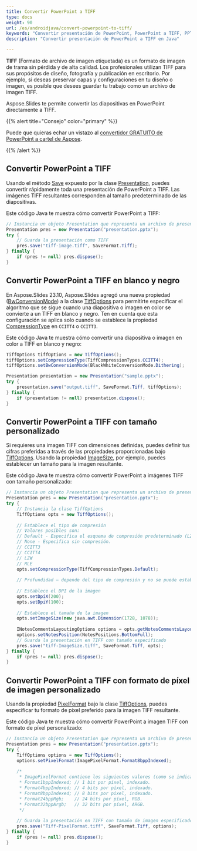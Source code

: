 ```yaml
---
title: Convertir PowerPoint a TIFF
type: docs
weight: 90
url: /es/androidjava/convert-powerpoint-to-tiff/
keywords: "Convertir presentación de PowerPoint, PowerPoint a TIFF, PPT a TIFF, PPTX a TIFF, Java, Aspose.Slides"
description: "Convertir presentación de PowerPoint a TIFF en Java"

---
```


**TIFF** (Formato de archivo de imagen etiquetada) es un formato de imagen de trama sin pérdida y de alta calidad. Los profesionales utilizan TIFF para sus propósitos de diseño, fotografía y publicación en escritorio. Por ejemplo, si deseas preservar capas y configuraciones en tu diseño o imagen, es posible que desees guardar tu trabajo como un archivo de imagen TIFF.

Aspose.Slides te permite convertir las diapositivas en PowerPoint directamente a TIFF.

{{% alert title="Consejo" color="primary" %}}

Puede que quieras echar un vistazo al [convertidor GRATUITO de PowerPoint a cartel de Aspose](https://products.aspose.app/slides/conversion/convert-ppt-to-poster-online).

{{% /alert %}}

## **Convertir PowerPoint a TIFF**

Usando el método [Save](https://reference.aspose.com/slides/androidjava/com.aspose.slides/presentation/#save-java.lang.String-int-) expuesto por la clase [Presentation](https://reference.aspose.com/slides/androidjava/com.aspose.slides/presentation/), puedes convertir rápidamente toda una presentación de PowerPoint a TIFF. Las imágenes TIFF resultantes corresponden al tamaño predeterminado de las diapositivas.

Este código Java te muestra cómo convertir PowerPoint a TIFF:

```java
// Instancia un objeto Presentation que representa un archivo de presentación
Presentation pres = new Presentation("presentation.pptx");
try {
    // Guarda la presentación como TIFF
    pres.save("tiff-image.tiff", SaveFormat.Tiff);
} finally {
    if (pres != null) pres.dispose();
}
```

## **Convertir PowerPoint a TIFF en blanco y negro**

En Aspose.Slides 23.10, Aspose.Slides agregó una nueva propiedad ([BwConversionMode](https://reference.aspose.com/slides/androidjava/com.aspose.slides/tiffoptions/#setBwConversionMode-int-)) a la clase [TiffOptions](https://reference.aspose.com/slides/androidjava/com.aspose.slides/tiffoptions/) para permitirte especificar el algoritmo que se sigue cuando una diapositiva o imagen en color se convierte a un TIFF en blanco y negro. Ten en cuenta que esta configuración se aplica solo cuando se establece la propiedad [CompressionType](https://reference.aspose.com/slides/androidjava/com.aspose.slides/tiffoptions/#setCompressionType-int-) en `CCITT4` o `CCITT3`.

Este código Java te muestra cómo convertir una diapositiva o imagen en color a TIFF en blanco y negro:

```java
TiffOptions tiffOptions = new TiffOptions();
tiffOptions.setCompressionType(TiffCompressionTypes.CCITT4);
tiffOptions.setBwConversionMode(BlackWhiteConversionMode.Dithering);

Presentation presentation = new Presentation("sample.pptx");
try {
    presentation.save("output.tiff", SaveFormat.Tiff, tiffOptions);
} finally {
    if (presentation != null) presentation.dispose();
}
```

## **Convertir PowerPoint a TIFF con tamaño personalizado**

Si requieres una imagen TIFF con dimensiones definidas, puedes definir tus cifras preferidas a través de las propiedades proporcionadas bajo [TiffOptions](https://reference.aspose.com/slides/androidjava/com.aspose.slides/tiffoptions/). Usando la propiedad [ImageSize](https://reference.aspose.com/slides/androidjava/com.aspose.slides/tiffoptions/#setImageSize-java.awt.Dimension-), por ejemplo, puedes establecer un tamaño para la imagen resultante.

Este código Java te muestra cómo convertir PowerPoint a imágenes TIFF con tamaño personalizado:

```java
// Instancia un objeto Presentation que representa un archivo de presentación
Presentation pres = new Presentation("presentation.pptx");
try {
    // Instancia la clase TiffOptions
    TiffOptions opts = new TiffOptions();
    
    // Establece el tipo de compresión
    // Valores posibles son:
    // Default - Especifica el esquema de compresión predeterminado (LZW).
    // None - Especifica sin compresión.
    // CCITT3
    // CCITT4
    // LZW
    // RLE
    opts.setCompressionType(TiffCompressionTypes.Default);
    
    // Profundidad – depende del tipo de compresión y no se puede establecer manualmente.
    
    // Establece el DPI de la imagen
    opts.setDpiX(200);
    opts.setDpiY(100);
    
    // Establece el tamaño de la imagen
    opts.setImageSize(new java.awt.Dimension(1728, 1078));
    
    INotesCommentsLayoutingOptions options = opts.getNotesCommentsLayouting();
    options.setNotesPosition(NotesPositions.BottomFull);
    // Guarda la presentación en TIFF con tamaño especificado
    pres.save("tiff-ImageSize.tiff", SaveFormat.Tiff, opts);
} finally {
    if (pres != null) pres.dispose();
}    
```


## **Convertir PowerPoint a TIFF con formato de píxel de imagen personalizado**

Usando la propiedad [PixelFormat](https://reference.aspose.com/slides/androidjava/com.aspose.slides/tiffoptions/#setPixelFormat-int-) bajo la clase [TiffOptions](https://reference.aspose.com/slides/androidjava/com.aspose.slides/tiffoptions/), puedes especificar tu formato de píxel preferido para la imagen TIFF resultante.

Este código Java te muestra cómo convertir PowerPoint a imagen TIFF con formato de píxel personalizado:

```java
// Instancia un objeto Presentation que representa un archivo de presentación
Presentation pres = new Presentation("presentation.pptx");
try {
    TiffOptions options = new TiffOptions();
    options.setPixelFormat(ImagePixelFormat.Format8bppIndexed);
    
    /*
     * ImagePixelFormat contiene los siguientes valores (como se indica en la documentación):
     * Format1bppIndexed; // 1 bit por píxel, indexado.
     * Format4bppIndexed; // 4 bits por píxel, indexado.
     * Format8bppIndexed; // 8 bits por píxel, indexado.
     * Format24bppRgb;    // 24 bits por píxel, RGB.
     * Format32bppArgb;   // 32 bits por píxel, ARGB.
     */
    
    // Guarda la presentación en TIFF con tamaño de imagen especificado
    pres.save("Tiff-PixelFormat.tiff", SaveFormat.Tiff, options);
} finally {
    if (pres != null) pres.dispose();
}
```